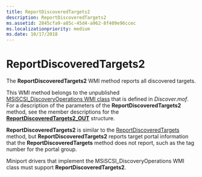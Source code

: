 ```yaml
---
title: ReportDiscoveredTargets2
description: ReportDiscoveredTargets2
ms.assetid: 2845cfa9-a85c-45d4-a962-8f409e96ccec
ms.localizationpriority: medium
ms.date: 10/17/2018
---
```


# ReportDiscoveredTargets2


The **ReportDiscoveredTargets2** WMI method reports all discovered targets.

This WMI method belongs to the unpublished [MSiSCSI\_DiscoveryOperations WMI class](msiscsi-discoveryoperations-wmi-class.md) that is defined in *Discover.mof*. For a description of the parameters of the **ReportDiscoveredTargets2** method, see the member descriptions for the [**ReportDiscoveredTargets2\_OUT**](https://msdn.microsoft.com/library/windows/hardware/ff564054) structure.

**ReportDiscoveredTargets2** is similar to the [ReportDiscoveredTargets](reportdiscoveredtargets.md) method, but **ReportDiscoveredTargets2** reports target portal information that the **ReportDiscoveredTargets** method does not report, such as the tag number for the portal group.

Miniport drivers that implement the MSiSCSI\_DiscoveryOperations WMI class must support **ReportDiscoveredTargets2**.

 

 





